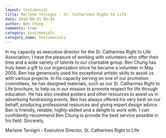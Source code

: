 ```yaml
---
layout: testimonial
title: Marlene Tersigni - St. Catharines Right to Life
date: 2016-08-21 00:44
author: Ben Chung
comments: true
category: testimonials
category_name: Testimonials
---
```

In my capacity as executive director for the St. Catharines Right to Life Association, I have the pleasure of working with volunteers who offer their time and a wide variety of talents to our charitable group. Ben Chung has truly been a gift to our organization since he became a volunteer in May 2005. Ben has generously used his exceptional artistic skills to assist us with various projects. In his capacity serving on one of our promotion committees, he has designed materials, such as our St. Catharines Right to Life brochure, to help us in our mission to promote respect for life through education. He has also created posters and other resources to assist us in advertising fundraising events.
Ben has always offered his very best on our behalf, producing professional resources and giving expert design advice. Ben is friendly, reliable, highly-skilled and a delight to work with.
I can confidently recommend Ben Chung to provide the best service possible in his field.
Sincerely,

Marlene Tersigni - Executive Director, St. Catharines Right to Life